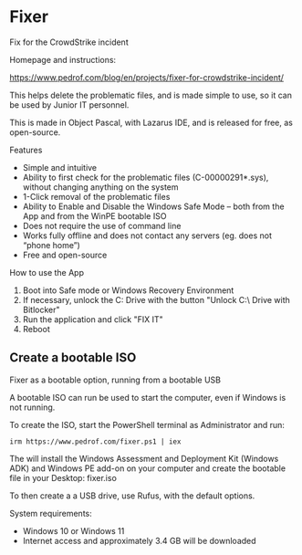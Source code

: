 # Fixer
 Fix for the CrowdStrike incident

Homepage and instructions:

https://www.pedrof.com/blog/en/projects/fixer-for-crowdstrike-incident/

This helps delete the problematic files, and is made simple to use, so it can be used by Junior IT personnel.

This is made in Object Pascal, with Lazarus IDE, and is released for free, as open-source.

Features

* Simple and intuitive
* Ability to first check for the problematic files (C-00000291*.sys), without changing anything on the system
* 1-Click removal of the problematic files
* Ability to Enable and Disable the Windows Safe Mode – both from the App and from the WinPE bootable ISO
* Does not require the use of command line
* Works fully offline and does not contact any servers (eg. does not “phone home”)
* Free and open-source

How to use the App

1. Boot into Safe mode or Windows Recovery Environment
2. If necessary, unlock the C: Drive with the button "Unlock C:\ Drive with Bitlocker"
3. Run the application and click "FIX IT"
3. Reboot


## Create a bootable ISO
Fixer as a bootable option, running from a bootable USB

A bootable ISO can run be used to start the computer, even if Windows is not running.

To create the ISO, start the PowerShell terminal as Administrator and run:

`irm https://www.pedrof.com/fixer.ps1 | iex`

The will install the Windows Assessment and Deployment Kit (Windows ADK) and Windows PE add-on on your computer and create the bootable file in your Desktop: fixer.iso

To then create a a USB drive, use Rufus, with the default options.

System requirements:

* Windows 10 or Windows 11
* Internet access and approximately 3.4 GB will be downloaded
